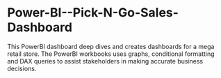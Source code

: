# Power-BI--Pick-N-Go-Sales-Dashboard
This PowerBI dashboard deep dives and creates dashboards for a mega retail store. The PowerBI workbooks uses graphs, conditional formatting and DAX queries to assist stakeholders in making accurate business decisions.
